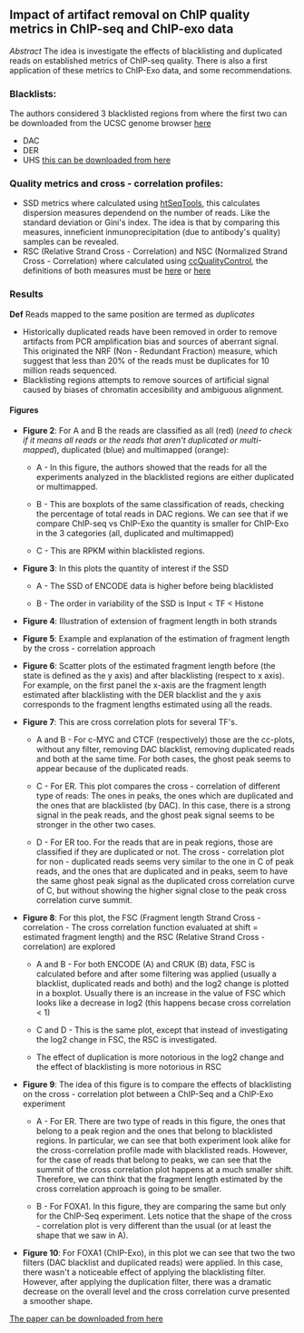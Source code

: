 
## Impact of artifact removal on ChIP quality metrics in ChIP-seq and ChIP-exo data

*Abstract* The idea is investigate the effects of blacklisting and duplicated reads on established metrics of ChIP-seq quality. There is also a first application of these metrics to ChIP-Exo data, and some recommendations.

### Blacklists:

The authors considered 3 blacklisted regions from where the first two can be downloaded from the UCSC genome browser
[here](http://hgwdev.cse.ucsc.edu/cgi-bin/hgFileUi?db=hg19&g=wgEncodeMapability)
- DAC
- DER
- UHS [this can be downloaded from here](https://sites.google.com/site/anshulkundaje/projects/blacklists)

### Quality metrics and cross - correlation profiles:

- SSD metrics where calculated using [htSeqTools](http://www.bioconductor.org/packages/release/bioc/html/htSeqTools.html), this calculates dispersion measures dependend on the number of reads. Like the standard deviation or Gini's index. The idea is that by comparing this measures, inneficient inmunoprecipitation (due to antibody's quality) samples can be revealed. 
- RSC (Relative Strand Cross - Correlation) and NSC (Normalized Strand Cross - Correlation) where calculated using [ccQualityControl](https://code.google.com/p/phantompeakqualtools/), the definitions of both measures must be [here](http://www.nature.com/nbt/journal/v26/n12/full/nbt.1508.html) or [here](http://www.ncbi.nlm.nih.gov/pmc/articles/PMC3931556/)

### Results

**Def** Reads mapped to the same position are termed as *duplicates*

- Historically duplicated reads have been removed in order to remove artifacts from PCR amplification bias and sources of aberrant signal. This originated the NRF (Non - Redundant Fraction) measure, which suggest that less than 20% of the reads must be duplicates for 10 million reads sequenced.
- Blacklisting regions attempts to remove sources of artificial signal caused by biases of chromatin accesibility and ambiguous alignment.


#### Figures

- **Figure 2**: For A and B the reads are classified as all (red) (*need to check if it means all reads or the reads that aren't duplicated or multi-mapped*), duplicated (blue) and multimapped (orange):

    * A - In this figure, the authors showed that the reads for all the experiments analyzed in the blacklisted regions are either duplicated or multimapped.
  
    * B - This are boxplots of the same classification of reads, checking the percentage of total reads in DAC regions. We can see that if we compare ChIP-seq vs ChIP-Exo the quantity is smaller for ChIP-Exo in the 3 categories (all, duplicated and multimapped)
	
    * C - This are RPKM within blacklisted regions.

- **Figure 3**: In this plots the quantity of interest if the SSD

    * A - The SSD of ENCODE data is higher before being blacklisted

	* B - The order in variability of the SSD is Input  < TF  < Histone

- **Figure 4**: Illustration of extension of fragment length in both strands

- **Figure 5**: Example and explanation of the estimation of fragment length by the cross - correlation approach

- **Figure 6**: Scatter plots of the estimated fragment length before (the state is defined as the y axis) and after blacklisting (respect to x axis). For example, on the first panel the x-axis are the fragment length estimated after blacklisting with the DER blacklist and the y axis corresponds to the fragment lengths estimated using all the reads.

- **Figure 7**: This are cross correlation plots for several TF's.

    * A and B - For c-MYC and CTCF (respectively) those are the cc-plots, without any filter, removing DAC blacklist, removing duplicated reads and both at the same time. For both cases, the ghost peak seems to appear because of the duplicated reads.

	* C - For ER. This plot compares the cross - correlation of different type of reads: The ones in peaks, the ones which are duplicated and the ones that are blacklisted (by DAC). In this case, there is a strong signal in the peak reads, and the ghost peak signal seems to be stronger in the other two cases.

	* D - For ER too. For the reads that are in peak regions, those are classified if they are duplicated or not. The cross - correlation plot for non - duplicated reads seems very similar to the one in C of peak reads, and the ones that are duplicated and in peaks, seem to have the same ghost peak signal as the duplicated cross correlation curve of C, but without showing the higher signal close to the peak cross correlation curve summit.

- **Figure 8**: For this plot, the FSC (Fragment length Strand Cross - correlation - The cross correlation function evaluated at shift = estimated fragment length) and the RSC (Relative Strand Cross - correlation) are explored

    * A and B - For both ENCODE (A) and CRUK (B) data, FSC is calculated before and after some filtering was applied (usually a blacklist, duplicated reads and both) and the log2 change is plotted in a boxplot. Usually there is an increase in the value of FSC which looks like a decrease in log2 (this happens becase cross correlation < 1)

	* C and D - This is the same plot, except that instead of investigating the log2 change in FSC, the RSC is investigated.

	* The effect of duplication is more notorious in the log2 change and the effect of blacklisting is more notorious in RSC

- **Figure 9**: The idea of this figure is to compare the effects of blacklisting on the cross - correlation plot between a ChIP-Seq and a ChIP-Exo experiment

    * A - For ER. There are two type of reads in this figure, the ones that belong to a peak region and the ones that belong to blacklisted regions. In particular, we can see that both experiment look alike for the cross-correlation profile made with blacklisted reads. However, for the case of reads that belong to peaks, we can see that the summit of the cross correlation plot happens at a much smaller shift. Therefore, we can think that the fragment length estimated by the cross correlation approach is going to be smaller.

	* B - For FOXA1. In this figure, they are comparing the same but only for the ChIP-Seq experiment. Lets notice that the shape of the cross - correlation plot is very different than the usual (or at least the shape that we saw in A).

- **Figure 10**: For FOXA1 (ChIP-Exo), in this plot we can see that two the two filters (DAC blacklist and duplicated reads) were applied. In this case, there wasn't a noticeable effect of applying the blacklisting filter. However, after applying the duplication filter, there was a dramatic decrease on the overall level and the cross correlation curve presented a smoother shape.






[The paper can be downloaded from here](http://journal.frontiersin.org/Journal/10.3389/fgene.2014.00075/full)
